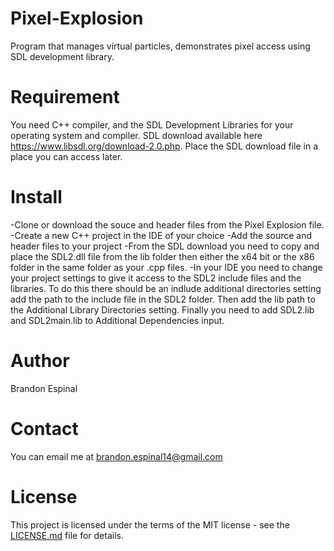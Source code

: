 # Pixel-Explosion
Program that manages virtual particles, demonstrates pixel access using SDL development library.

# Requirement

You need C++ compiler, and the SDL Development Libraries for your operating system and compiler. 
SDL download available here https://www.libsdl.org/download-2.0.php.
Place the SDL download file in a place you can access later.
# Install

-Clone or download the souce and header files from the Pixel Explosion file. 
-Create a new C++ project in the IDE of your choice
-Add the source and header files to your project
-From the SDL download you need to copy and place the SDL2.dll file from the lib folder then either the x64 bit or the x86 folder in the same folder as your .cpp files.
-In your IDE you need to change your project settings to give it access to the SDL2 include files and the libraries. To do this there should be an indlude additional directories setting add the path to the include file in the SDL2 folder. Then add the lib path to the Additional Library Directories setting. Finally you need to add SDL2.lib and SDL2main.lib to Additional Dependencies input.

# Author
Brandon Espinal

# Contact
You can email me at brandon.espinal14@gmail.com

# License
This project is licensed under the terms of the MIT license - see the [LICENSE.md](https://github.com/Espy1189/Pixel-Explosion/blob/master/LICENSE) file for details.
